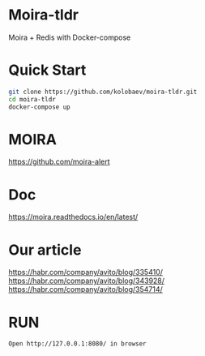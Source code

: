 # Moira-tldr
Moira + Redis with Docker-compose

# Quick Start
```sh
git clone https://github.com/kolobaev/moira-tldr.git
cd moira-tldr
docker-compose up
```

# MOIRA
https://github.com/moira-alert

# Doc
https://moira.readthedocs.io/en/latest/


# Our article
https://habr.com/company/avito/blog/335410/
https://habr.com/company/avito/blog/343928/
https://habr.com/company/avito/blog/354714/


# RUN
```
Open http://127.0.0.1:8080/ in browser
```
